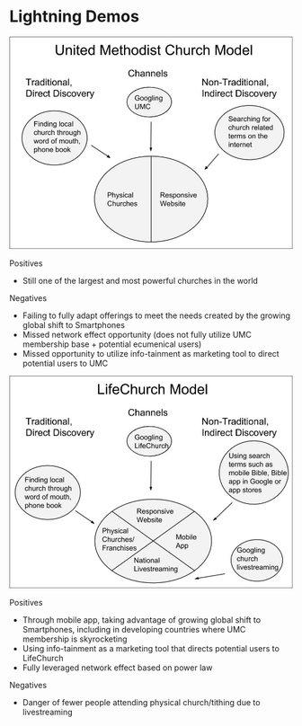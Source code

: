 # Lightning Demos

![](lightning-demos/united-methodist-church-model.jpg)

Positives
* Still one of the largest and most powerful churches in the world

Negatives
* Failing to fully adapt offerings to meet the needs created by the growing global shift to Smartphones
* Missed network effect opportunity (does not fully utilize UMC membership base + potential ecumenical users) 
* Missed opportunity to utilize info-tainment as marketing tool to direct potential users to UMC

![](lightning-demos/lifechurch-model.jpg)

Positives
* Through mobile app, taking advantage of growing global shift to Smartphones, including in developing countries where UMC membership is skyrocketing 
* Using info-tainment as a marketing tool that directs potential users to LifeChurch
* Fully leveraged network effect based on power law

Negatives
* Danger of fewer people attending physical church/tithing due to livestreaming

